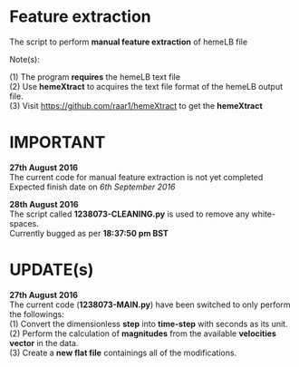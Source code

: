 # Feature extraction

The script to perform __manual feature extraction__ of hemeLB file

Note(s):

(1) The program __requires__ the hemeLB text file <br/>
(2) Use __hemeXtract__ to acquires the text file format of the hemeLB output file. <br/>
(3) Visit https://github.com/raar1/hemeXtract to get the __hemeXtract__


# IMPORTANT <br/>

__27th August 2016__ <br/>
The current code for manual feature extraction is not yet completed <br/>
Expected finish date on _6th September 2016_ <br/>

__28th August 2016__ <br/>
The script called __1238073-CLEANING.py__ is used to remove any white-spaces. <br/>
Currently bugged as per __18:37:50 pm BST__

# UPDATE(s) <br/>

__27th August 2016__ <br/>
The current code (__1238073-MAIN.py__) have been switched to only perform the followings: <br/>
(1) Convert the dimensionless __step__ into __time-step__ with seconds as its unit. <br/>
(2) Perform the calculation of __magnitudes__ from the available __velocities vector__ in the data. <br/>
(3) Create a __new flat file__ containings all of the modifications.
